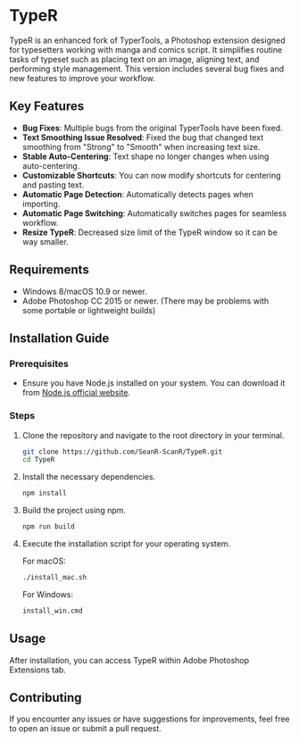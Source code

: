 # TypeR

TypeR is an enhanced fork of TyperTools, a Photoshop extension designed for typesetters working with manga and comics script. It simplifies routine tasks of typeset such as placing text on an image, aligning text, and performing style management. This version includes several bug fixes and new features to improve your workflow.

## Key Features

- **Bug Fixes**: Multiple bugs from the original TyperTools have been fixed.
- **Text Smoothing Issue Resolved**: Fixed the bug that changed text smoothing from "Strong" to "Smooth" when increasing text size.
- **Stable Auto-Centering**: Text shape no longer changes when using auto-centering.
- **Customizable Shortcuts**: You can now modify shortcuts for centering and pasting text.
- **Automatic Page Detection**: Automatically detects pages when importing.
- **Automatic Page Switching**: Automatically switches pages for seamless workflow.
- **Resize TypeR**: Decreased size limit of the TypeR window so it can be way smaller.

## Requirements

- Windows 8/macOS 10.9 or newer.
- Adobe Photoshop CC 2015 or newer.
  (There may be problems with some portable or lightweight builds)

## Installation Guide

### Prerequisites

- Ensure you have Node.js installed on your system. You can download it from [Node.js official website](https://nodejs.org/).

### Steps

1. Clone the repository and navigate to the root directory in your terminal.

   ```sh
   git clone https://github.com/SeanR-ScanR/TypeR.git
   cd TypeR
   ```

2. Install the necessary dependencies.

   ```sh
   npm install
   ```

3. Build the project using npm. 


   ```sh
   npm run build
   ```

4. Execute the installation script for your operating system.

   For macOS:
   ```sh
   ./install_mac.sh
   ```

   For Windows:
   ```sh
   install_win.cmd
   ```

## Usage

After installation, you can access TypeR within Adobe Photoshop Extensions tab. 

## Contributing

If you encounter any issues or have suggestions for improvements, feel free to open an issue or submit a pull request.
